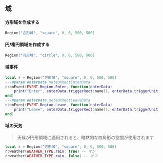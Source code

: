 ## 域

#### 方形域を作成する

```lua
Region("方形域", "square", 0, 0, 500, 500)
```

#### 円/楕円領域を作成する

```lua
Region("円形域", "circle", 0, 0, 500, 500)
```

#### 域事件

```lua
local r = Region("方形域", "square", 0, 0, 500, 500)
---@param enterData noteOnRectEnterData
r:onEvent(EVENT.Region.Enter, function(enterData)
    print("Enter", enterData.triggerRect:name(), enterData.triggerUnit:name())
end)
---@param enterData noteOnRectLeaveData
r:onEvent(EVENT.Region.Leave, function(enterData)
    print("Leave", enterData.triggerRect:name(), enterData.triggerUnit:name())
end)
```

#### 域の天気

> 天候が円形領域に適用されると、暗黙的な四角形の空間が使用されます

```lua
local r = Region("方形域", "square", 0, 0, 500, 500)
r:weather(WEATHER_TYPE.rain, true) -- オン
r:weather(WEATHER_TYPE.rain, false) -- オフ
```

